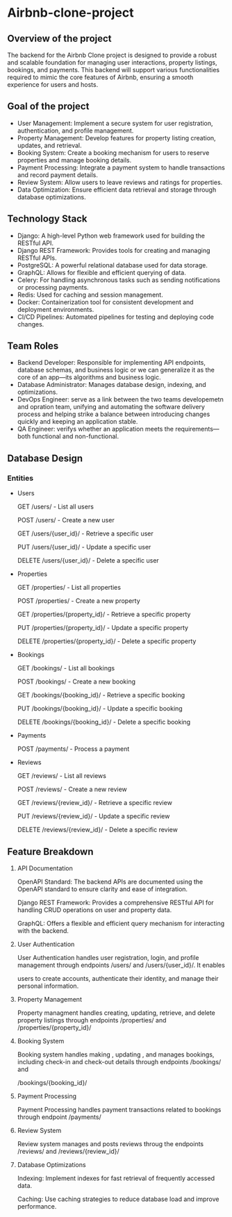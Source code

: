 # Airbnb-clone-project
## Overview of the project
The backend for the Airbnb Clone project is designed to provide a robust and scalable foundation for managing user interactions,
property listings, bookings, and payments. This backend will support various functionalities required to mimic the core features of Airbnb, ensuring a smooth experience for users and hosts.
## Goal of the project
  * User Management: Implement a secure system for user registration, authentication, and profile management.
  * Property Management: Develop features for property listing creation, updates, and retrieval.
  * Booking System: Create a booking mechanism for users to reserve properties and manage booking details.
  * Payment Processing: Integrate a payment system to handle transactions and record payment details.
  * Review System: Allow users to leave reviews and ratings for properties.
  * Data Optimization: Ensure efficient data retrieval and storage through database optimizations.
## Technology Stack
  * Django: A high-level Python web framework used for building the RESTful API.
  * Django REST Framework: Provides tools for creating and managing RESTful APIs.
  * PostgreSQL: A powerful relational database used for data storage.
  * GraphQL: Allows for flexible and efficient querying of data.
  * Celery: For handling asynchronous tasks such as sending notifications or processing payments.
  * Redis: Used for caching and session management.
  * Docker: Containerization tool for consistent development and deployment environments.
  * CI/CD Pipelines: Automated pipelines for testing and deploying code changes.
## Team Roles
 * Backend Developer: Responsible for implementing API endpoints, database schemas, and business logic or we can generalize it as  the core of an app—its        algorithms and business logic.
 * Database Administrator: Manages database design, indexing, and optimizations.
 * DevOps Engineer: serve as a link between the two teams developemetn and opration team, unifying and automating the software delivery process and helping     strike a balance between introducing changes quickly and keeping an application stable.
 * QA Engineer: verifys whether an application meets the requirements—both functional and non-functional.
## Database Design
### Entities
* Users
    
    GET /users/ - List all users
  
    POST /users/ - Create a new user
  
    GET /users/{user_id}/ - Retrieve a specific user
  
    PUT /users/{user_id}/ - Update a specific user
  
    DELETE /users/{user_id}/ - Delete a specific user
  
* Properties

   GET /properties/ - List all properties
  
   POST /properties/ - Create a new property
  
   GET /properties/{property_id}/ - Retrieve a specific property
  
   PUT /properties/{property_id}/ - Update a specific property
  
   DELETE /properties/{property_id}/ - Delete a specific property
  
* Bookings

   GET /bookings/ - List all bookings
  
   POST /bookings/ - Create a new booking

   GET /bookings/{booking_id}/ - Retrieve a specific booking

   PUT /bookings/{booking_id}/ - Update a specific booking

   DELETE /bookings/{booking_id}/ - Delete a specific booking

* Payments

   POST /payments/ - Process a payment

* Reviews
   
   GET /reviews/ - List all reviews
  
   POST /reviews/ - Create a new review
  
   GET /reviews/{review_id}/ - Retrieve a specific review
  
   PUT /reviews/{review_id}/ - Update a specific review
  
   DELETE /reviews/{review_id}/ - Delete a specific review

## Feature Breakdown

1. API Documentation
   
   OpenAPI Standard: The backend APIs are documented using the OpenAPI standard to ensure clarity and ease of integration.

   Django REST Framework: Provides a comprehensive RESTful API for handling CRUD operations on user and property data.

   GraphQL: Offers a flexible and efficient query mechanism for interacting with the backend.

2. User Authentication

   User Authentication handles user registration, login, and profile management through endpoints /users/ and /users/{user_id}/. It enables
   
   users to create accounts, authenticate their identity, and manage their personal information.

4. Property Management

   Property managment handles creating, updating, retrieve, and delete property listings through endpoints /properties/ and /properties/{property_id}/

5. Booking System

   Booking system handles making , updating , and manages bookings, including check-in and check-out details through endpoints  /bookings/ and

   /bookings/{booking_id}/

8. Payment Processing
 
   Payment Processing handles payment transactions related to bookings through  endpoint /payments/

5. Review System

   Review system manages and posts reviews throug the endpoints  /reviews/ and  /reviews/{review_id}/

6. Database Optimizations
    
   Indexing: Implement indexes for fast retrieval of frequently accessed data.
  
   Caching: Use caching strategies to reduce database load and improve performance.
